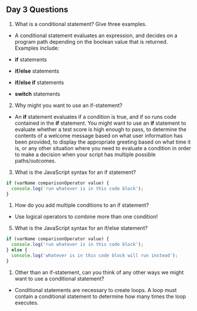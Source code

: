 ## Day 3 Questions

1. What is a conditional statement? Give three examples.

* A conditional statement evaluates an expression, and decides on a program path depending on the boolean value that is returned. Examples include:

 * **if** statements
 * **if/else** statements
 * **if/else if** statements
 * **switch** statements


2. Why might you want to use an if-statement?

* An **if** statement evaluates if a condition is true, and if so runs code contained in the **if** statement. You might want to use an **if** statement to evaluate whether a test score is high enough to pass, to determine the contents of a welcome message based on what user information has been provided, to display the appropriate greeting based on what time it is, or any other situation where you need to evaluate a condition in order to make a decision when your script has multiple possible paths/outcomes.

3. What is the JavaScript syntax for an if statement?

  ```JavaScript
  if (varName comparisonOperator value) {
    console.log('run whatever is in this code block');
  }
  ```

1. How do you add multiple conditions to an if statement?

 * Use logical operators to combine more than one condition!


5. What is the JavaScript syntax for an if/else statement?

  ```JavaScript
  if (varName comparisonOperator value) {
    console.log('run whatever is in this code block');
  } else {
    console.log('whatever is in this code block will run instead');
  }
  ```

1. Other than an if-statement, can you think of any other ways we might want to use a conditional statement?

* Conditional statements are necessary to create loops. A loop must contain a conditional statement to determine how many times the loop executes.
